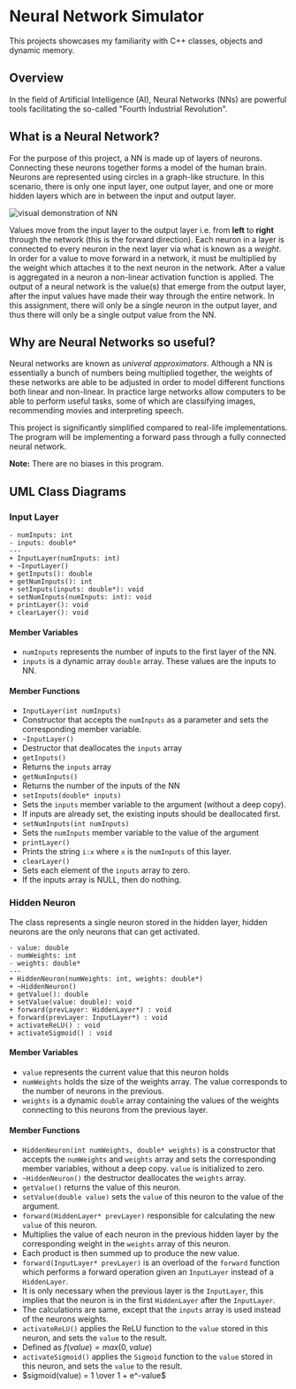 # Neural Network Simulator

This projects showcases my familiarity with C++ classes, objects and dynamic memory.

## Overview

In the field of Artificial Intelligence (AI), Neural Networks (NNs) are powerful tools facilitating the so-called "Fourth Industrial Revolution".

## What is a Neural Network?

For the purpose of this project, a NN is made up of layers of neurons. Connecting these neurons together forms a model of the human brain. Neurons are represented using circles in a graph-like structure. In this scenario, there is only one input layer, one output layer, and one or more hidden layers which are in between the input and output layer.

![visual demonstration of NN](https://www.tibco.com/sites/tibco/files/media_entity/2021-05/neutral-network-diagram.svg)

Values move from the input layer to the output layer i.e. from **left** to **right** through the network (this is the forward direction). Each neuron in a layer is connected to every neuron in the next layer via what is known as a *weight*. In order for a value to move forward in a network, it must be multiplied by the weight which attaches it to the next neuron in the network. After a value is aggregated in a neuron a non-linear activation function is applied. The output of a neural network is the value(s) that emerge from the output layer, after the input values have made their way through the entire network. In this assignment, there will only be a single neuron in the output layer, and thus there will only be a single output value from the NN.

## Why are Neural Networks so useful?

Neural networks are known as *univeral approximators*. Although a NN is essentially a bunch of numbers being multiplied together, the weights of these networks are able to be adjusted in order to model different functions both linear and non-linear. In practice large networks allow computers to be able to perform useful tasks, some of which are classifying images, recommending movies and interpreting speech.

This project is significantly simplified compared to real-life implementations. The program will be implementing a forward pass through a fully connected neural network.

**Note:** There are no biases in this program.

## UML Class Diagrams

### Input Layer

```
- numInputs: int
- inputs: double*
---
+ InputLayer(numInputs: int)
+ ~InputLayer()
+ getInputs(): double
+ getNumInputs(): int
+ setInputs(inputs: double*): void
+ setNumInputs(numInputs: int): void
+ printLayer(): void
+ clearLayer(): void
```

#### Member Variables

- ```numInputs``` represents the number of inputs to the first layer of the NN.
- ```inputs``` is a dynamic array ```double``` array. These values are the inputs to NN. 

#### Member Functions

- ```InputLayer(int numInputs)```
 - Constructor that accepts the ```numInputs``` as a parameter and sets the corresponding member variable.
- ```~InputLayer()```
 - Destructor that deallocates the ```inputs``` array
- ```getInputs()```
 - Returns the ```inputs``` array
- ```getNumInputs()```
 - Returns the number of the inputs of the NN
- ```setInputs(double* inputs)```
 - Sets the ```inputs``` member variable to the argument (without a deep copy).
 - If inputs are already set, the existing inputs should be deallocated first.
- ```setNumInputs(int numInputs)```
 - Sets the ```numInputs``` member variable to the value of the argument
- ```printLayer()```
 - Prints the string ```i:x``` where ```x``` is the ```numInputs``` of this layer.
- ```clearLayer()```
 - Sets each element of the ```inputs``` array to zero.
 - If the inputs array is NULL, then do nothing.

### Hidden Neuron

The class represents a single neuron stored in the hidden layer, hidden neurons are the only neurons that can get activated. 

```
- value: double
- numWeights: int
- weights: double*
---
+ HiddenNeuron(numWeights: int, weights: double*)
+ ~HiddenNeuron()
+ getValue(): double
+ setValue(value: double): void
+ forward(prevLayer: HiddenLayer*) : void
+ forward(prevLayer: InputLayer*) : void
+ activateReLU() : void
+ activateSigmoid() : void
```

#### Member Variables

- ```value``` represents the current value that this neuron holds
- ```numWeights``` holds the size of the weights array. The value corresponds to the number of neurons in the previous.
- ```weights``` is a dynamic ```double``` array containing the values of the weights connecting to this neurons from the previous layer.

#### Member Functions

- ```HiddenNeuron(int numWeights, double* weights)``` is a constructor that accepts the  ```numWeights``` and ```weights``` array and sets the corresponding member variables, without a deep copy. ```value``` is initialized to zero.
- ```~HiddenNeuron()``` the destructor deallocates the ```weights``` array.
- ```getValue()``` returns the value of this neuron.
- ```setValue(double value)``` sets the ```value``` of this neuron to the value of the argument.
- ```forward(HiddenLayer* prevLayer)``` responsible for calculating the new ```value``` of this neuron. 
 - Multiplies the value of each neuron in the previous hidden layer by the corresponding weight in the ```weights``` array of this neuron. 
  - Each product is then summed up to produce the new value.
- ```forward(InputLayer* prevLayer)``` is an overload of the ```forward``` function which performs a forward operation given an ```InputLayer``` instead of a ```HiddenLayer```.
 - It is only necessary when the previous layer is the ```InputLayer```, this implies that the neuron is in the first ```HiddenLayer``` after the ```InputLayer```.
 - The calculations are same, except that the ```inputs``` array is used instead of the neurons weights.
- ```activateReLU()``` applies the ReLU function to the ```value``` stored in this neuron, and sets the ```value``` to the result.
 - Defined as $f(value) = max(0, value)$
- ```activateSigmoid()``` applies the ```Sigmoid``` function to the ```value``` stored in this neuron, and sets the ```value``` to the result.
- 
  $sigmoid(value) = 1 \over 1 + e^-value$
